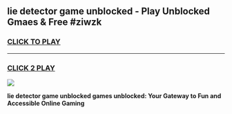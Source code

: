 
## lie detector game unblocked - Play Unblocked Gmaes & Free #ziwzk
<h3>
<a href="https://premium.freeplayer.one?title=lie_detector_game_unblocked&ref=01M">CLICK TO PLAY</a></h3>
<hr>

<h3>
<a href="https://premium.freeplayer.one?title=lie_detector_game_unblocked&ref=01M">CLICK 2 PLAY</a>
  
</h3>

<a href="https://premium.freeplayer.one?title=lie_detector_game_unblocked&ref=01M"><img src="https://clearcache.store/games.png"></a>


**lie detector game unblocked games unblocked: Your Gateway to Fun and Accessible Online Gaming**

